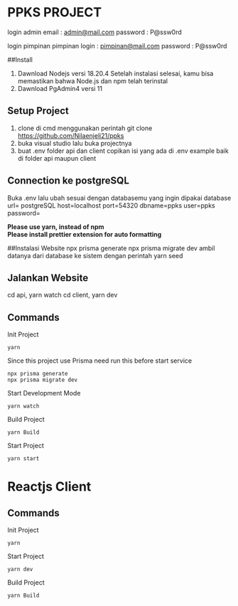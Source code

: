 # **PPKS PROJECT**

login admin
email   : admin@mail.com
password : P@ssw0rd

login pimpinan
pimpinan login : pimpinan@mail.com
password : P@ssw0rd

##Install
1. Dawnload Nodejs versi 18.20.4
   Setelah instalasi selesai, kamu bisa memastikan bahwa Node.js dan npm telah terinstal
2. Dawnload PgAdmin4 versi 11


## Setup Project
1. clone di cmd menggunakan perintah git clone https://github.com/Nilaenjeli21/ppks
2. buka visual studio lalu buka projectnya
3. buat .env folder api dan client copikan isi yang ada di .env example baik di folder api maupun client

## Connection ke postgreSQL
Buka .env lalu ubah sesuai dengan databasemu yang ingin dipakai 
database url= postgreSQL
host=localhost
port=54320 
dbname=ppks 
user=ppks 
password=

**Please use yarn, instead of npm**\
**Please install prettier extension for auto formatting**

##Instalasi Website
npx prisma generate
npx prisma migrate dev
ambil datanya dari database ke sistem dengan perintah
yarn seed

## Jalankan Website
cd api, yarn watch
cd client, yarn dev

## Commands
Init Project
```
yarn
```

Since this project use Prisma need run this before start service
```
npx prisma generate
npx prisma migrate dev
```

Start Development Mode
```
yarn watch
```

Build Project
```
yarn Build
```

Start Project
```
yarn start
```

# Reactjs Client

## Commands
Init Project
```
yarn
```

Start Project
```
yarn dev
```

Build Project
```
yarn Build
```
